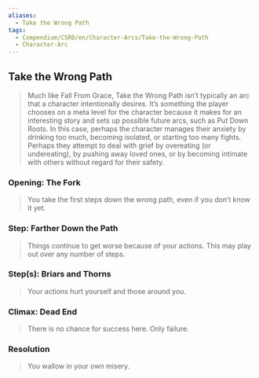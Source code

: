 ```yaml
---
aliases:
  - Take the Wrong Path
tags:
  - Compendium/CSRD/en/Character-Arcs/Take-the-Wrong-Path
  - Character-Arc
---
```

## Take the Wrong Path  
>Much like Fall From Grace, Take the Wrong Path isn’t typically an arc that a character intentionally desires. It’s something the player chooses on a meta level for the character because it makes for an interesting story and sets up possible future arcs, such as Put Down Roots. In this case, perhaps the character manages their anxiety by drinking too much, becoming isolated, or starting too many fights. Perhaps they attempt to deal with grief by overeating (or undereating), by pushing away loved ones, or by becoming intimate with others without regard for their safety.  
  
### Opening: The Fork  
>You take the first steps down the wrong path, even if you don’t know it yet.  
  
### Step: Farther Down the Path  
>Things continue to get worse because of your actions. This may play out over any number of steps.  
### Step(s): Briars and Thorns  
>Your actions hurt yourself and those around you.  
### Climax: Dead End   
>There is no chance for success here. Only failure.  
### Resolution   
>You wallow in your own misery.